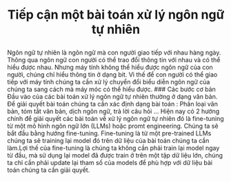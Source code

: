<h1 align="center"> <p>Tiếp cận một bài toán xử lý ngôn ngữ tự nhiên</p></h1>
Ngôn ngữ tự nhiên là ngôn ngữ mà con người giao tiếp với nhau hàng ngày. Thông qua ngôn ngữ con người có thể trao đổi thông tin với nhau và có thể hiểu được nhau. Nhưng máy tính không thể hiểu được ngôn ngữ của con người, chúng chỉ hiểu thông tin ở dạng bit. Vì thế để con người có thể giao tiếp với máy tính chúng ta cần xử lý chuyển đổi biểu diễn ngôn ngữ của chúng ta sang cách mà máy móc có thể hiểu được. 
### Các bước cơ bản
Đầu vào của các bài toán xử lý ngôn ngữ tự nhiên thường ở dạng văn bản. Để giải quyết bài toán chúng ta cần xác định dạng bài toán : Phân loại văn bản, tóm tắt văn bản, dịch ngôn ngữ, trả lời câu hỏi ...
Hiện nay có 2 hướng chính để giải quyết các bài toán về xử lý ngôn ngữ tự nhiên đó là fine-tuning từ một mô hình ngôn ngữ lớn (LLMs) hoặc promt engineering.
Chúng ta sẽ bắt đầu bằng hướng fine-tuning. Fine-tuning là từ một pre-trained LLMs chúng ta sẽ training lại model đó trên dữ liệu của bài toán chúng ta cần làm.Lợi thế của fine-tuning là chúng ta không cần phải train lại model ngay từ đầu, mà sử dụng lại model đã được train ở trên một tập dữ liệu lớn, chúng ta chỉ cần phải update lại tham số của models để phù hợp với dữ liệu bài toán chúng ta cần giải quyết.
